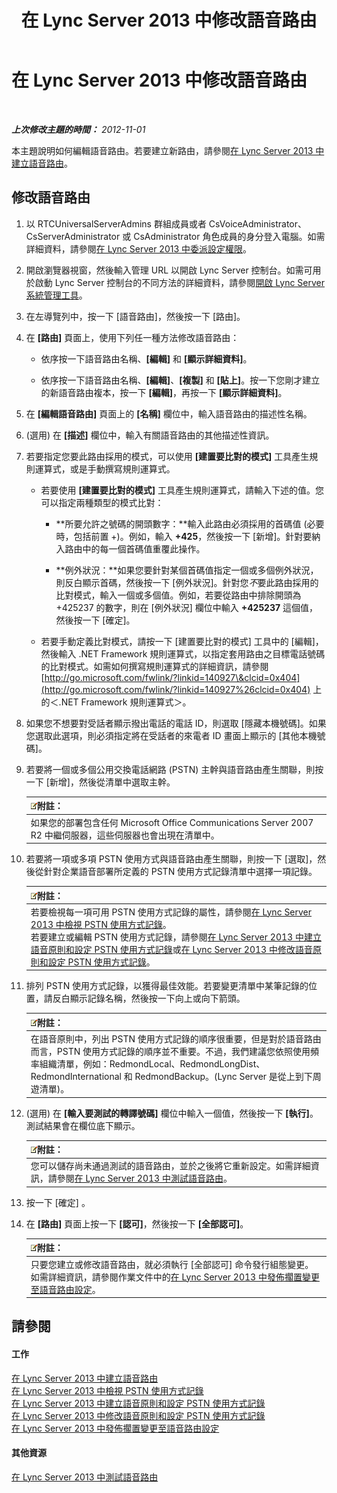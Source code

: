 ﻿---
title: 在 Lync Server 2013 中修改語音路由
TOCTitle: 在 Lync Server 2013 中修改語音路由
ms:assetid: afc562cc-8807-489b-8850-dbbe1c1ab9f5
ms:mtpsurl: https://technet.microsoft.com/zh-tw/library/Gg412838(v=OCS.15)
ms:contentKeyID: 49292025
ms.date: 08/10/2015
mtps_version: v=OCS.15
ms.translationtype: HT
---

# 在 Lync Server 2013 中修改語音路由

 

_**上次修改主題的時間：** 2012-11-01_

本主題說明如何編輯語音路由。若要建立新路由，請參閱[在 Lync Server 2013 中建立語音路由](lync-server-2013-create-a-voice-route.md)。

## 修改語音路由

1.  以 RTCUniversalServerAdmins 群組成員或者 CsVoiceAdministrator、CsServerAdministrator 或 CsAdministrator 角色成員的身分登入電腦。如需詳細資料，請參閱[在 Lync Server 2013 中委派設定權限](lync-server-2013-delegate-setup-permissions.md)。

2.  開啟瀏覽器視窗，然後輸入管理 URL 以開啟 Lync Server 控制台。如需可用於啟動 Lync Server 控制台的不同方法的詳細資料，請參閱[開啟 Lync Server 系統管理工具](lync-server-2013-open-lync-server-administrative-tools.md)。

3.  在左導覽列中，按一下 \[語音路由\]，然後按一下 \[路由\]。

4.  在 **\[路由\]** 頁面上，使用下列任一種方法修改語音路由：
    
      - 依序按一下語音路由名稱、**\[編輯\]** 和 **\[顯示詳細資料\]**。
    
      - 依序按一下語音路由名稱、**\[編輯\]**、**\[複製\]** 和 **\[貼上\]**。按一下您剛才建立的新語音路由複本，按一下 **\[編輯\]**，再按一下 **\[顯示詳細資料\]**。

5.  在 **\[編輯語音路由\]** 頁面上的 **\[名稱\]** 欄位中，輸入語音路由的描述性名稱。

6.  (選用) 在 **\[描述\]** 欄位中，輸入有關語音路由的其他描述性資訊。

7.  若要指定您要此路由採用的模式，可以使用 **\[建置要比對的模式\]** 工具產生規則運算式，或是手動撰寫規則運算式。
    
      - 若要使用 **\[建置要比對的模式\]** 工具產生規則運算式，請輸入下述的值。您可以指定兩種類型的模式比對：
        
          - **所要允許之號碼的開頭數字：**輸入此路由必須採用的首碼值 (必要時，包括前置 +)。例如，輸入 **+425**，然後按一下 \[新增\]。針對要納入路由中的每一個首碼值重覆此操作。
        
          - **例外狀況：**如果您要針對某個首碼值指定一個或多個例外狀況，則反白顯示首碼，然後按一下 \[例外狀況\]。針對您*不*要此路由採用的比對模式，輸入一個或多個值。例如，若要從路由中排除開頭為 +425237 的數字，則在 \[例外狀況\] 欄位中輸入 **+425237** 這個值，然後按一下 \[確定\]。
    
      - 若要手動定義比對模式，請按一下 \[建置要比對的模式\] 工具中的 \[編輯\]，然後輸入 .NET Framework 規則運算式，以指定套用路由之目標電話號碼的比對模式。如需如何撰寫規則運算式的詳細資訊，請參閱 [http://go.microsoft.com/fwlink/?linkid=140927\&clcid=0x404](http://go.microsoft.com/fwlink/?linkid=140927%26clcid=0x404) 上的＜.NET Framework 規則運算式＞。

8.  如果您不想要對受話者顯示撥出電話的電話 ID，則選取 \[隱藏本機號碼\]。如果您選取此選項，則必須指定將在受話者的來電者 ID 畫面上顯示的 \[其他本機號碼\]。

9.  若要將一個或多個公用交換電話網路 (PSTN) 主幹與語音路由產生關聯，則按一下 \[新增\]，然後從清單中選取主幹。
    
    <table>
    <thead>
    <tr class="header">
    <th><img src="images/Gg398811.note(OCS.15).gif" title="note" alt="note" />附註：</th>
    </tr>
    </thead>
    <tbody>
    <tr class="odd">
    <td>如果您的部署包含任何 Microsoft Office Communications Server 2007 R2 中繼伺服器，這些伺服器也會出現在清單中。</td>
    </tr>
    </tbody>
    </table>


10. 若要將一項或多項 PSTN 使用方式與語音路由產生關聯，則按一下 \[選取\]，然後從針對企業語音部署所定義的 PSTN 使用方式記錄清單中選擇一項記錄。
    
    <table>
    <thead>
    <tr class="header">
    <th><img src="images/Gg398811.note(OCS.15).gif" title="note" alt="note" />附註：</th>
    </tr>
    </thead>
    <tbody>
    <tr class="odd">
    <td>若要檢視每一項可用 PSTN 使用方式記錄的屬性，請參閱<a href="lync-server-2013-view-pstn-usage-records.md">在 Lync Server 2013 中檢視 PSTN 使用方式記錄</a>。<br />
    若要建立或編輯 PSTN 使用方式記錄，請參閱<a href="lync-server-2013-create-a-voice-policy-and-configure-pstn-usage-records.md">在 Lync Server 2013 中建立語音原則和設定 PSTN 使用方式記錄</a>或<a href="lync-server-2013-modify-a-voice-policy-and-configure-pstn-usage-records.md">在 Lync Server 2013 中修改語音原則和設定 PSTN 使用方式記錄</a>。</td>
    </tr>
    </tbody>
    </table>


11. 排列 PSTN 使用方式記錄，以獲得最佳效能。若要變更清單中某筆記錄的位置，請反白顯示記錄名稱，然後按一下向上或向下箭頭。
    
    <table>
    <thead>
    <tr class="header">
    <th><img src="images/Gg398811.note(OCS.15).gif" title="note" alt="note" />附註：</th>
    </tr>
    </thead>
    <tbody>
    <tr class="odd">
    <td>在語音原則中，列出 PSTN 使用方式記錄的順序很重要，但是對於語音路由而言，PSTN 使用方式記錄的順序並不重要。不過，我們建議您依照使用頻率組織清單，例如：RedmondLocal、RedmondLongDist、RedmondInternational 和 RedmondBackup。(Lync Server 是從上到下周遊清單)。</td>
    </tr>
    </tbody>
    </table>


12. (選用) 在 **\[輸入要測試的轉譯號碼\]** 欄位中輸入一個值，然後按一下 **\[執行\]**。測試結果會在欄位底下顯示。
    
    <table>
    <thead>
    <tr class="header">
    <th><img src="images/Gg398811.note(OCS.15).gif" title="note" alt="note" />附註：</th>
    </tr>
    </thead>
    <tbody>
    <tr class="odd">
    <td>您可以儲存尚未通過測試的語音路由，並於之後將它重新設定。如需詳細資訊，請參閱<a href="lync-server-2013-test-voice-routing.md">在 Lync Server 2013 中測試語音路由</a>。</td>
    </tr>
    </tbody>
    </table>


13. 按一下 \[確定\] 。

14. 在 **\[路由\]** 頁面上按一下 **\[認可\]**，然後按一下 **\[全部認可\]**。
    
    <table>
    <thead>
    <tr class="header">
    <th><img src="images/Gg398811.note(OCS.15).gif" title="note" alt="note" />附註：</th>
    </tr>
    </thead>
    <tbody>
    <tr class="odd">
    <td>只要您建立或修改語音路由，就必須執行 [全部認可] 命令發行組態變更。如需詳細資訊，請參閱作業文件中的<a href="lync-server-2013-publish-pending-changes-to-the-voice-routing-configuration.md">在 Lync Server 2013 中發佈擱置變更至語音路由設定</a>。</td>
    </tr>
    </tbody>
    </table>


## 請參閱

#### 工作

[在 Lync Server 2013 中建立語音路由](lync-server-2013-create-a-voice-route.md)  
[在 Lync Server 2013 中檢視 PSTN 使用方式記錄](lync-server-2013-view-pstn-usage-records.md)  
[在 Lync Server 2013 中建立語音原則和設定 PSTN 使用方式記錄](lync-server-2013-create-a-voice-policy-and-configure-pstn-usage-records.md)  
[在 Lync Server 2013 中修改語音原則和設定 PSTN 使用方式記錄](lync-server-2013-modify-a-voice-policy-and-configure-pstn-usage-records.md)  
[在 Lync Server 2013 中發佈擱置變更至語音路由設定](lync-server-2013-publish-pending-changes-to-the-voice-routing-configuration.md)  

#### 其他資源

[在 Lync Server 2013 中測試語音路由](lync-server-2013-test-voice-routing.md)

